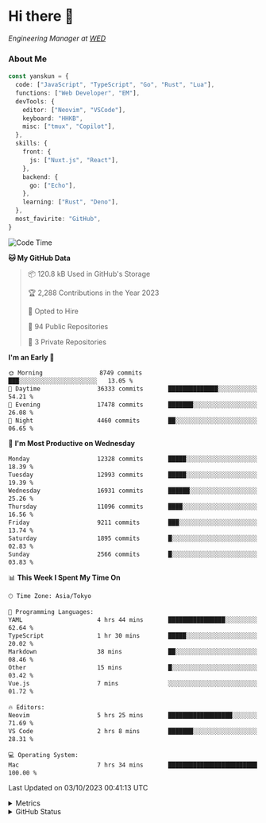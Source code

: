 # Hi there&nbsp;:wave:

<!-- ![Alt text](https://spotify-recently-played-readme.vercel.app/api?user=31kynbuubkiu3r4qh4hjuaglhfay) -->

_Engineering Manager at [WED](https://github.com/wedinc)_

### About Me

```ts
const yanskun = {
  code: ["JavaScript", "TypeScript", "Go", "Rust", "Lua"],
  functions: ["Web Developer", "EM"],
  devTools: {
    editor: ["Neovim", "VSCode"],
    keyboard: "HHKB",
    misc: ["tmux", "Copilot"],
  },
  skills: {
    front: {
      js: ["Nuxt.js", "React"],
    },
    backend: {
      go: ["Echo"],
    },
    learning: ["Rust", "Deno"],
  },
  most_favirite: "GitHub",
}
```

<!--START_SECTION:waka-->
![Code Time](http://img.shields.io/badge/Code%20Time-496%20hrs%2059%20mins-blue)

**🐱 My GitHub Data** 

> 📦 120.8 kB Used in GitHub's Storage 
 > 
> 🏆 2,288 Contributions in the Year 2023
 > 
> 💼 Opted to Hire
 > 
> 📜 94 Public Repositories 
 > 
> 🔑 3 Private Repositories 
 > 
**I'm an Early 🐤** 

```text
🌞 Morning                8749 commits        ███░░░░░░░░░░░░░░░░░░░░░░   13.05 % 
🌆 Daytime                36333 commits       ██████████████░░░░░░░░░░░   54.21 % 
🌃 Evening                17478 commits       ███████░░░░░░░░░░░░░░░░░░   26.08 % 
🌙 Night                  4460 commits        ██░░░░░░░░░░░░░░░░░░░░░░░   06.65 % 
```
📅 **I'm Most Productive on Wednesday** 

```text
Monday                   12328 commits       █████░░░░░░░░░░░░░░░░░░░░   18.39 % 
Tuesday                  12993 commits       █████░░░░░░░░░░░░░░░░░░░░   19.39 % 
Wednesday                16931 commits       ██████░░░░░░░░░░░░░░░░░░░   25.26 % 
Thursday                 11096 commits       ████░░░░░░░░░░░░░░░░░░░░░   16.56 % 
Friday                   9211 commits        ███░░░░░░░░░░░░░░░░░░░░░░   13.74 % 
Saturday                 1895 commits        █░░░░░░░░░░░░░░░░░░░░░░░░   02.83 % 
Sunday                   2566 commits        █░░░░░░░░░░░░░░░░░░░░░░░░   03.83 % 
```


📊 **This Week I Spent My Time On** 

```text
🕑︎ Time Zone: Asia/Tokyo

💬 Programming Languages: 
YAML                     4 hrs 44 mins       ████████████████░░░░░░░░░   62.64 % 
TypeScript               1 hr 30 mins        █████░░░░░░░░░░░░░░░░░░░░   20.02 % 
Markdown                 38 mins             ██░░░░░░░░░░░░░░░░░░░░░░░   08.46 % 
Other                    15 mins             █░░░░░░░░░░░░░░░░░░░░░░░░   03.42 % 
Vue.js                   7 mins              ░░░░░░░░░░░░░░░░░░░░░░░░░   01.72 % 

🔥 Editors: 
Neovim                   5 hrs 25 mins       ██████████████████░░░░░░░   71.69 % 
VS Code                  2 hrs 8 mins        ███████░░░░░░░░░░░░░░░░░░   28.31 % 

💻 Operating System: 
Mac                      7 hrs 34 mins       █████████████████████████   100.00 % 
```


 Last Updated on 03/10/2023 00:41:13 UTC
<!--END_SECTION:waka-->

<details>
  <summary>Metrics</summary>
  <img src="https://github.com/yanskun/yanskun/blob/main/github-metrics.svg" alt="Metrics">
</details>

<details>
  <summary>GitHub Status</summary>
  <picture>
    <source media="(prefers-color-scheme: dark)" srcset="https://raw.githubusercontent.com/yanskun/yanskun/master/profile-summary-card-output/nord_dark/0-profile-details.svg">
   <img src="https://raw.githubusercontent.com/yanskun/yanskun/master/profile-summary-card-output/default/0-profile-details.svg">
  </picture>
  <br>
  <picture>
    <source media="(prefers-color-scheme: dark)" srcset="https://raw.githubusercontent.com/yanskun/yanskun/master/profile-summary-card-output/nord_dark/1-repos-per-language.svg">
   <img src="https://raw.githubusercontent.com/yanskun/yanskun/master/profile-summary-card-output/default/1-repos-per-language.svg">
  </picture>
  <picture>
    <source media="(prefers-color-scheme: dark)" srcset="https://raw.githubusercontent.com/yanskun/yanskun/master/profile-summary-card-output/nord_dark/2-most-commit-language.svg">
   <img src="https://raw.githubusercontent.com/yanskun/yanskun/master/profile-summary-card-output/default/2-most-commit-language.svg">
  </picture>
  <br>
  <picture>
    <source media="(prefers-color-scheme: dark)" srcset="https://raw.githubusercontent.com/yanskun/yanskun/master/profile-summary-card-output/nord_dark/3-stats.svg">
   <img src="https://raw.githubusercontent.com/yanskun/yanskun/master/profile-summary-card-output/default/3-stats.svg">
  </picture>
  <picture>
    <source media="(prefers-color-scheme: dark)" srcset="https://raw.githubusercontent.com/yanskun/yanskun/master/profile-summary-card-output/nord_dark/4-productive-time.svg">
   <img src="https://raw.githubusercontent.com/yanskun/yanskun/master/profile-summary-card-output/default/4-productive-time.svg">
  </picture>
</details>
